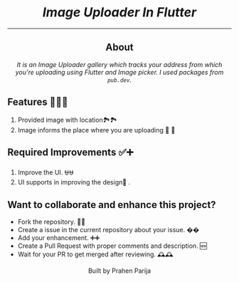 <h1 align="center"><i>Image Uploader In Flutter</i></h1>

<hr>

<!-- <hr> -->

<h2 align="center">About</h2>
<p align="center"><i>It is an Image Uploader gallery which tracks your address from which you're uploading using Flutter and Image picker. I used packages from <code>pub.dev</code>.</i>
  
</p>

##  Features 🔧🔗➕
1. Provided image with location🏞🏞
2. Image informs the place where you are uploading 🏫 🏫

## Required Improvements ✅➕
1. Improve the UI. ⛎⛎
2. UI supports in improving the design💫 .

## Want to collaborate and enhance this project?
- Fork the repository. 🍴🍴
- Create a issue in the current repository about your issue. ��
- Add your enhancement. ➕➕
- Create a Pull Request with proper comments and description. 🆕
- Wait for your PR to get merged after reviewing. 🕰️🕰️


<p align="center"> Built by Prahen Parija </p>

